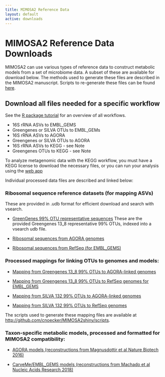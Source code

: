```yaml
---
title: MIMOSA2 Reference Data
layout: default
active: downloads
---
```

# MIMOSA2 Reference Data Downloads

MIMOSA2 can use various types of reference data to construct metabolic models from a set of microbiome data. A subset of these are available for download below. 
The methods used to generate these files are described in the MIMOSA2 manuscript. Scripts to re-generate these files can be found [here](http://github.com/borenstein-lab/MIMOSA2app/scripts/).

## Download all files needed for a specific workflow
See the [R package tutorial](package.html) for an overview of all workflows. 

- 16S rRNA ASVs to EMBL_GEMS
- Greengenes or SILVA OTUs to EMBL_GEMs
- 16S rRNA ASVs to AGORA
- Greengenes or SILVA OTUs to AGORA
- 16S rRNA ASVs to KEGG - see Note
- Greengenes OTUs to KEGG - see Note

To analyze metagenomic data with the KEGG workflow, you must have a KEGG license to download the necessary files, or you can run your analysis using the [web app](https://elbo-spice.gs.washington.edu/shiny/MIMOSA2shiny/)

Individual processed data files are described and linked below:

### Ribosomal sequence reference datasets (for mapping ASVs)
These are provided in .udb format for efficient download and search with vsearch.

- [GreenGenes 99% OTU representative sequences]() These are the provided Greengenes 13_8 representative 99% OTUs, indexed into a vsearch udb file.

- [Ribosomal sequences from AGORA genomes]()

- [Ribosomal sequences from RefSeq (for EMBL_GEMS)]()

### Processed mappings for linking OTUs to genomes and models:

- [Mapping from Greengenes 13_8 99% OTUs to AGORA-linked genomes]()

- [Mapping from Greengenes 13_8 99% OTUs to RefSeq genomes for EMBL_GEMS]()

- [Mapping from SILVA 132 99% OTUs to AGORA-linked genomes]()

- [Mapping from SILVA 132 99% OTUs to RefSeq genomes]()

The scripts used to generate these mapping files are available at http://github.com/cnoecker/MIMOSA2shiny/scripts.

### Taxon-specific metabolic models, processed and formatted for MIMOSA2 compatibility: 

- [AGORA models (reconstructions from Magnusdottir et al Nature Biotech 2016)](agora_models.tar.gz)

- [CarveMe/EMBL_GEMS models (reconstructions from Machado et al Nucleic Acids Research 2018)](embl_gems_models.tar.gz)


